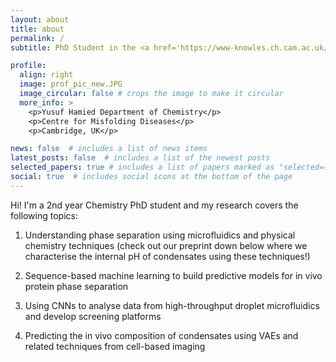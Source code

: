```yaml
---
layout: about
title: about
permalink: /
subtitle: PhD Student in the <a href='https://www-knowles.ch.cam.ac.uk/'>Knowles Lab</a> at the University of Cambridge

profile:
  align: right
  image: prof_pic_new.JPG
  image_circular: false # crops the image to make it circular
  more_info: >
    <p>Yusuf Hamied Department of Chemistry</p>
    <p>Centre for Misfolding Diseases</p>
    <p>Cambridge, UK</p>

news: false  # includes a list of news items
latest_posts: false  # includes a list of the newest posts
selected_papers: true # includes a list of papers marked as "selected={true}"
social: true  # includes social icons at the bottom of the page
---
```


Hi! I'm a 2nd year Chemistry PhD student and my research covers the following topics:

1. Understanding phase separation using microfluidics and physical chemistry techniques (check out our preprint down below where we characterise the internal pH of condensates using these techniques!)
  
2. Sequence-based machine learning to build predictive models for in vivo protein phase separation
  
3. Using CNNs to analyse data from high-throughput droplet microfluidics and develop screening platforms
   
4. Predicting the in vivo composition of condensates using VAEs and related techniques from cell-based imaging
